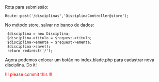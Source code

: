 Rota para submissão:

    Route::post('/disciplinas','DisciplinaController@store');

No método store, salvar no banco de dados:

     $disciplina = new Disciplina;
     $disciplina->titulo = $request->titulo;
     $disciplina->ementa = $request->ementa;
     $disciplina->save();
     return redirect('/');

Agora podemos colocar um botão no index.blade.php para cadastrar nova disciplina. Do it!

<div style="color:red;">!!! please commit this !!!</div>

